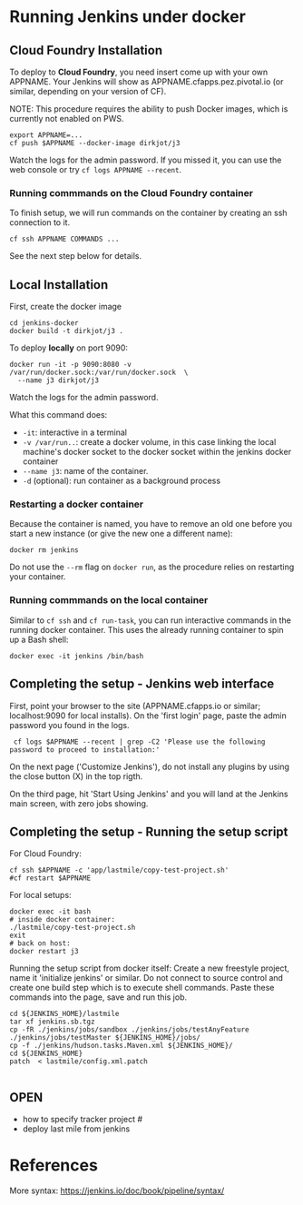 

# Running Jenkins under docker 


## Cloud Foundry Installation

To deploy to __Cloud Foundry__, you need insert come up with your own
APPNAME.  Your Jenkins will show as APPNAME.cfapps.pez.pivotal.io
(or similar, depending on your version of CF).

NOTE: This procedure requires the ability to push Docker images, which
is currently not enabled on PWS.

```
export APPNAME=...
cf push $APPNAME --docker-image dirkjot/j3 
```

Watch the logs for the admin password.  If you missed it, you can use
the web console or try `cf logs APPNAME --recent`.


### Running commmands on the Cloud Foundry container

To finish setup, we will run commands on the container by creating an ssh connection to it.
```
cf ssh APPNAME COMMANDS ...
```

See the next step below for details.



## Local Installation


First, create the docker image

```
cd jenkins-docker
docker build -t dirkjot/j3 .
```

To deploy __locally__ on port 9090:
```
docker run -it -p 9090:8080 -v /var/run/docker.sock:/var/run/docker.sock  \
  --name j3 dirkjot/j3
```

Watch the logs for the admin password.  

What this command does:
- `-it`: interactive in a terminal
- `-v /var/run..`:  create a docker volume, in this case linking the local
  machine's docker socket to the docker socket within the jenkins docker
  container
- `--name j3`: name of the container. 
- `-d` (optional): run container as a background process




### Restarting a docker container

Because the container is named, you have to remove an old one before you
start a new instance (or give the new one a different name):
```
docker rm jenkins
```

Do not use the `--rm` flag on `docker run`, as the procedure relies on
restarting your container.


### Running commmands on the local container

Similar to `cf ssh` and `cf run-task`, you can run interactive
commands in the running docker container.  This uses the already
running container to spin up a Bash shell:

```
docker exec -it jenkins /bin/bash
```

## Completing the setup - Jenkins web interface

First, point your browser to the site (APPNAME.cfapps.io or similar;
localhost:9090 for local installs).  On the 'first login' page, paste
the admin password you found in the logs.

```
 cf logs $APPNAME --recent | grep -C2 'Please use the following password to proceed to installation:'
```

On the next page ('Customize Jenkins'), do not install any plugins by
using the close button (X) in the top rigth.

On the third page, hit 'Start Using Jenkins' and you will land at the
Jenkins main screen, with zero jobs showing.

## Completing the setup - Running the setup script

For Cloud Foundry:
```
cf ssh $APPNAME -c 'app/lastmile/copy-test-project.sh'
#cf restart $APPNAME
```

For local setups:
```
docker exec -it bash
# inside docker container:
./lastmile/copy-test-project.sh
exit
# back on host:
docker restart j3

```


Running the setup script from docker itself: Create a new freestyle project, name it 'initialize jenkins' or similar.  Do not connect to source control and create one build step which is to execute shell commands.  Paste these commands into the page, save and run this job.

```
cd ${JENKINS_HOME}/lastmile
tar xf jenkins.sb.tgz
cp -fR ./jenkins/jobs/sandbox ./jenkins/jobs/testAnyFeature ./jenkins/jobs/testMaster ${JENKINS_HOME}/jobs/
cp -f ./jenkins/hudson.tasks.Maven.xml ${JENKINS_HOME}/
cd ${JENKINS_HOME}
patch  < lastmile/config.xml.patch


```

## OPEN

- how to specify tracker project #
- deploy last mile from jenkins









# References


More syntax: https://jenkins.io/doc/book/pipeline/syntax/
